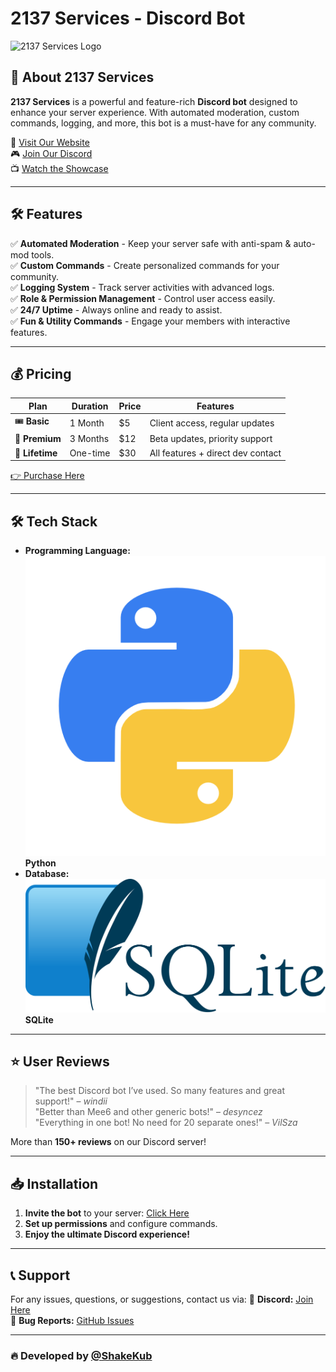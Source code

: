 # 2137 Services - Discord Bot

![2137 Services Logo](assets/images/2137services_logo.png)

## 🚀 About 2137 Services

**2137 Services** is a powerful and feature-rich **Discord bot** designed to enhance your server experience. With automated moderation, custom commands, logging, and more, this bot is a must-have for any community.

🔗 [Visit Our Website](https://2137services.eu/)  
🎮 [Join Our Discord](https://discord.gg/2137services)  
📺 [Watch the Showcase](https://www.youtube.com/embed/IxX_QHay02M)

---

## 🛠 Features
✅ **Automated Moderation** - Keep your server safe with anti-spam & auto-mod tools.  
✅ **Custom Commands** - Create personalized commands for your community.  
✅ **Logging System** - Track server activities with advanced logs.  
✅ **Role & Permission Management** - Control user access easily.  
✅ **24/7 Uptime** - Always online and ready to assist.  
✅ **Fun & Utility Commands** - Engage your members with interactive features.

---

## 💰 Pricing
| Plan | Duration | Price | Features |
|------|----------|-------|----------|
| 🎟 **Basic** | 1 Month | $5 | Client access, regular updates |
| 💎 **Premium** | 3 Months | $12 | Beta updates, priority support |
| 🚀 **Lifetime** | One-time | $30 | All features + direct dev contact |

[👉 Purchase Here](https://discord.gg/2137services)

---

## 🛠 Tech Stack
- **Programming Language:** ![Python](assets/images/python.png) **Python**  
- **Database:** ![SQLite](assets/images/sqlite.png) **SQLite**

---

## ⭐ User Reviews
> "The best Discord bot I’ve used. So many features and great support!" – *windii*  
> "Better than Mee6 and other generic bots!" – *desyncez*  
> "Everything in one bot! No need for 20 separate ones!" – *VilSza*  

More than **150+ reviews** on our Discord server!

---

## 📥 Installation
1. **Invite the bot** to your server: [Click Here](https://discord.gg/2137services)
2. **Set up permissions** and configure commands.
3. **Enjoy the ultimate Discord experience!**

---

## 📞 Support
For any issues, questions, or suggestions, contact us via:
📩 **Discord:** [Join Here](https://discord.gg/2137services)  
🐛 **Bug Reports:** [GitHub Issues](https://github.com/ShakeKub/2137services/issues)

---

### 🔥 Developed by [@ShakeKub](https://github.com/ShakeKub)
